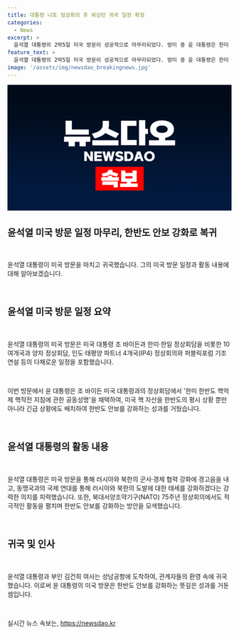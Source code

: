 ```yaml
---
title: 대통령 나토 정상회의 후 워싱턴 귀국 일정 확정
categories:
  - News
excerpt: >
  윤석열 대통령의 2박5일 미국 방문이 성공적으로 마무리되었다. 방미 중 윤 대통령은 한미 정상회담과 인도태평양 파트너 4개국(IP4) 정상회의를 비롯한 다수의 양자 정상회담을 진행했다. 특히, 조 바이든 미국 대통령과의 정상회담에서 한미 핵억제 핵작전 지침에 관한 공동성명을 채택하는 등 중요한 성과를 이뤘다. 또한, 미국 방문을 통해 러시아와 북한의 도발에 대한 강력한 경고음을 내며 동맹 국가들과의 연대를 강조했다.
feature_text: >
  윤석열 대통령의 2박5일 미국 방문이 성공적으로 마무리되었다. 방미 중 윤 대통령은 한미 정상회담과 인도태평양 파트너 4개국(IP4) 정상회의를 비롯한 다수의 양자 정상회담을 진행했다. 특히, 조 바이든 미국 대통령과의 정상회담에서 한미 핵억제 핵작전 지침에 관한 공동성명을 채택하는 등 중요한 성과를 이뤘다. 또한, 미국 방문을 통해 러시아와 북한의 도발에 대한 강력한 경고음을 내며 동맹 국가들과의 연대를 강조했다.
image: '/assets/img/newsdao_breakingnews.jpg'
---
```


<p><img src="/assets/img/newsdao_breakingnews.jpg" alt="koreaapp 속보" /></p>

<h2 data-ke-size="size26">윤석열 미국 방문 일정 마무리, 한반도 안보 강화로 복귀</h2>

<p data-ke-size="size16">&nbsp;</p>

<p>윤석열 대통령이 미국 방문을 마치고 귀국했습니다. 그의 미국 방문 일정과 활동 내용에 대해 알아보겠습니다.</p>

<p data-ke-size="size16">&nbsp;</p>

<h2 data-ke-size="size22">윤석열 미국 방문 일정 요약</h2>

<p data-ke-size="size16">&nbsp;</p>

<p>윤석열 대통령의 미국 방문은 미국 대통령 조 바이든과 한미·한일 정상회담을 비롯한 10여개국과 양자 정상회담, 인도·태평양 파트너 4개국(IP4) 정상회의와 퍼블릭포럼 기조연설 등의 다채로운 일정을 포함했습니다.</p>

<p data-ke-size="size16">&nbsp;</p>

<p>이번 방문에서 윤 대통령은 조 바이든 미국 대통령과의 정상회담에서 '한미 한반도 핵억제 핵작전 지침에 관한 공동성명'을 채택하여, 미국 핵 자산을 한반도의 평시 상황 뿐만 아니라 긴급 상황에도 배치하여 한반도 안보를 강화하는 성과를 거뒀습니다.</p>

<p data-ke-size="size16">&nbsp;</p>

<h2 data-ke-size="size22">윤석열 대통령의 활동 내용</h2>

<p data-ke-size="size16">&nbsp;</p>

<p>윤석열 대통령은 미국 방문을 통해 러시아와 북한의 군사·경제 협력 강화에 경고음을 내고, 동맹국과의 국제 연대를 통해 러시아와 북한의 도발에 대한 태세를 강화하겠다는 강력한 의지를 피력했습니다. 또한, 북대서양조약기구(NATO) 75주년 정상회의에서도 적극적인 활동을 펼치며 한반도 안보를 강화하는 방안을 모색했습니다.</p>

<p data-ke-size="size16">&nbsp;</p>

<h2 data-ke-size="size22">귀국 및 인사</h2>

<p data-ke-size="size16">&nbsp;</p>

<p>윤석열 대통령과 부인 김건희 여사는 성남공항에 도착하여, 관계자들의 환영 속에 귀국했습니다. 이로써 윤 대통령의 미국 방문은 한반도 안보를 강화하는 뜻깊은 성과를 거둔 셈입니다.</p>

<p data-ke-size="size16">&nbsp;</p>
실시간 뉴스 속보는, <a href="https://newsdao.kr" rel="dofollow">https://newsdao.kr</a>


